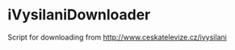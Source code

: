 iVysilaniDownloader
===================

Script for downloading from http://www.ceskatelevize.cz/ivysilani
